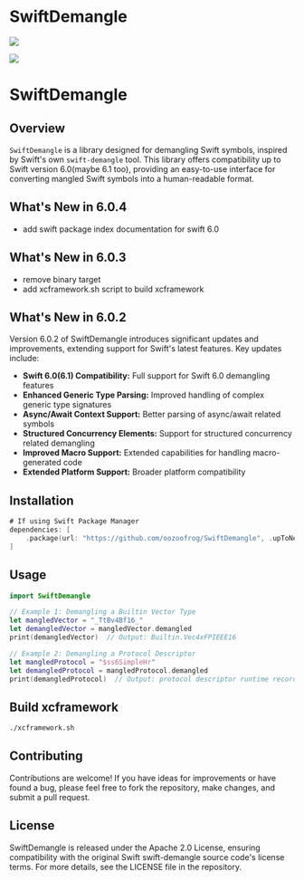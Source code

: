 # SwiftDemangle

[![](https://img.shields.io/endpoint?url=https%3A%2F%2Fswiftpackageindex.com%2Fapi%2Fpackages%2Foozoofrog%2FSwiftDemangle%2Fbadge%3Ftype%3Dswift-versions)](https://swiftpackageindex.com/oozoofrog/SwiftDemangle)

[![](https://img.shields.io/endpoint?url=https%3A%2F%2Fswiftpackageindex.com%2Fapi%2Fpackages%2Foozoofrog%2FSwiftDemangle%2Fbadge%3Ftype%3Dplatforms)](https://swiftpackageindex.com/oozoofrog/SwiftDemangle)

# SwiftDemangle

## Overview

`SwiftDemangle` is a library designed for demangling Swift symbols, inspired by Swift's own `swift-demangle` tool. This library offers compatibility up to Swift version 6.0(maybe 6.1 too), providing an easy-to-use interface for converting mangled Swift symbols into a human-readable format.

## What's New in 6.0.4

- add swift package index documentation for swift 6.0

## What's New in 6.0.3

- remove binary target
- add xcframework.sh script to build xcframework

## What's New in 6.0.2

Version 6.0.2 of SwiftDemangle introduces significant updates and improvements, extending support for Swift's latest features. Key updates include:

- **Swift 6.0(6.1) Compatibility:** Full support for Swift 6.0 demangling features
- **Enhanced Generic Type Parsing:** Improved handling of complex generic type signatures
- **Async/Await Context Support:** Better parsing of async/await related symbols
- **Structured Concurrency Elements:** Support for structured concurrency related demangling
- **Improved Macro Support:** Extended capabilities for handling macro-generated code
- **Extended Platform Support:** Broader platform compatibility

## Installation

```Swift
# If using Swift Package Manager
dependencies: [
    .package(url: "https://github.com/oozoofrog/SwiftDemangle", .upToNextMajor(from: "6.0.4"))
]
```

## Usage

```Swift
import SwiftDemangle

// Example 1: Demangling a Builtin Vector Type
let mangledVector = "_TtBv4Bf16_"
let demangledVector = mangledVector.demangled
print(demangledVector)  // Output: Builtin.Vec4xFPIEEE16

// Example 2: Demangling a Protocol Descriptor
let mangledProtocol = "$ss6SimpleHr"
let demangledProtocol = mangledProtocol.demangled
print(demangledProtocol)  // Output: protocol descriptor runtime record for Swift.Simple
```

## Build xcframework

```bash
./xcframework.sh
```

## Contributing

Contributions are welcome! If you have ideas for improvements or have found a bug, please feel free to fork the repository, make changes, and submit a pull request.

## License

SwiftDemangle is released under the Apache 2.0 License, ensuring compatibility with the original Swift swift-demangle source code's license terms. For more details, see the LICENSE file in the repository.
